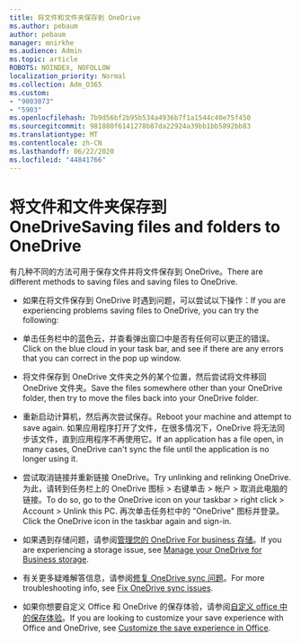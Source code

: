 ```yaml
---
title: 将文件和文件夹保存到 OneDrive
ms.author: pebaum
author: pebaum
manager: mnirkhe
ms.audience: Admin
ms.topic: article
ROBOTS: NOINDEX, NOFOLLOW
localization_priority: Normal
ms.collection: Adm_O365
ms.custom:
- "9003073"
- "5903"
ms.openlocfilehash: 7b9d56bf2b95b534a4936b7f1a1544c40e75f450
ms.sourcegitcommit: 981880f6141278b87da22924a39bb1bb5892bb83
ms.translationtype: MT
ms.contentlocale: zh-CN
ms.lasthandoff: 06/22/2020
ms.locfileid: "44841766"
---
```

# <a name="saving-files-and-folders-to-onedrive"></a><span data-ttu-id="e1695-102">将文件和文件夹保存到 OneDrive</span><span class="sxs-lookup"><span data-stu-id="e1695-102">Saving files and folders to OneDrive</span></span>

<span data-ttu-id="e1695-103">有几种不同的方法可用于保存文件并将文件保存到 OneDrive。</span><span class="sxs-lookup"><span data-stu-id="e1695-103">There are different methods to saving files and saving files to OneDrive.</span></span>

- <span data-ttu-id="e1695-104">如果在将文件保存到 OneDrive 时遇到问题，可以尝试以下操作：</span><span class="sxs-lookup"><span data-stu-id="e1695-104">If you are experiencing problems saving files to OneDrive, you can try the following:</span></span>

- <span data-ttu-id="e1695-105">单击任务栏中的蓝色云，并查看弹出窗口中是否有任何可以更正的错误。</span><span class="sxs-lookup"><span data-stu-id="e1695-105">Click on the blue cloud in your task bar, and see if there are any errors that you can correct in the pop up window.</span></span>
- <span data-ttu-id="e1695-106">将文件保存到 OneDrive 文件夹之外的某个位置，然后尝试将文件移回 OneDrive 文件夹。</span><span class="sxs-lookup"><span data-stu-id="e1695-106">Save the files somewhere other than your OneDrive folder, then try to move the files back into your OneDrive folder.</span></span>
- <span data-ttu-id="e1695-107">重新启动计算机，然后再次尝试保存。</span><span class="sxs-lookup"><span data-stu-id="e1695-107">Reboot your machine and attempt to save again.</span></span> <span data-ttu-id="e1695-108">如果应用程序打开了文件，在很多情况下，OneDrive 将无法同步该文件，直到应用程序不再使用它。</span><span class="sxs-lookup"><span data-stu-id="e1695-108">If an application has a file open, in many cases, OneDrive can't sync the file until the application is no longer using it.</span></span>
- <span data-ttu-id="e1695-109">尝试取消链接并重新链接 OneDrive。</span><span class="sxs-lookup"><span data-stu-id="e1695-109">Try unlinking and relinking OneDrive.</span></span> <span data-ttu-id="e1695-110">为此，请转到任务栏上的 OneDrive 图标 > 右键单击 > 帐户 > 取消此电脑的链接。</span><span class="sxs-lookup"><span data-stu-id="e1695-110">To do so, go to the OneDrive icon on your taskbar > right click > Account > Unlink this PC.</span></span> <span data-ttu-id="e1695-111">再次单击任务栏中的 "OneDrive" 图标并登录。</span><span class="sxs-lookup"><span data-stu-id="e1695-111">Click the OneDrive icon in the taskbar again and sign-in.</span></span>
- <span data-ttu-id="e1695-112">如果遇到存储问题，请参阅[管理您的 OneDrive For business 存储](https://support.microsoft.com/office/31519161-059c-4764-b6f8-f5cd29f7fe68)。</span><span class="sxs-lookup"><span data-stu-id="e1695-112">If you are experiencing a storage issue, see  [Manage your OneDrive for Business storage](https://support.microsoft.com/office/31519161-059c-4764-b6f8-f5cd29f7fe68).</span></span>
- <span data-ttu-id="e1695-113">有关更多疑难解答信息，请参阅[修复 OneDrive sync 问题](https://docs.microsoft.com/alchemyinsights/fix-onedrive-sync-issues)。</span><span class="sxs-lookup"><span data-stu-id="e1695-113">For more troubleshooting info, see  [Fix OneDrive sync issues](https://docs.microsoft.com/alchemyinsights/fix-onedrive-sync-issues).</span></span>  
- <span data-ttu-id="e1695-114">如果你想要自定义 Office 和 OneDrive 的保存体验，请参阅[自定义 office 中的保存体验](https://support.microsoft.com/office/786200a7-f5f2-4d26-a3ae-b78c60dd5d3b)。</span><span class="sxs-lookup"><span data-stu-id="e1695-114">If you are looking to customize your save experience with Office and OneDrive, see  [Customize the save experience in Office](https://support.microsoft.com/office/786200a7-f5f2-4d26-a3ae-b78c60dd5d3b).</span></span>
